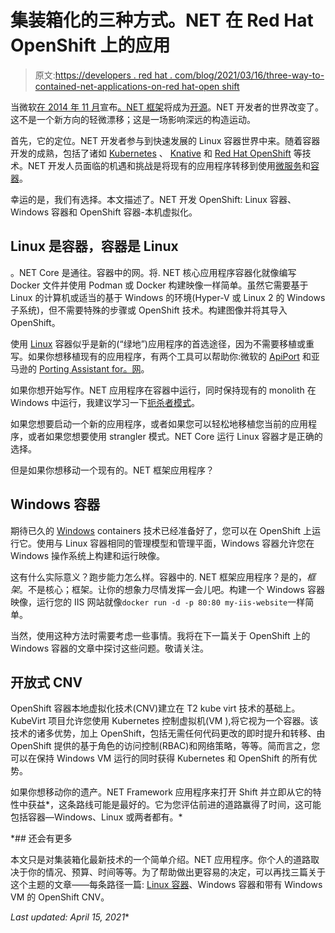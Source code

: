 # 集装箱化的三种方式。NET 在 Red Hat OpenShift 上的应用

> 原文:[https://developers . red hat . com/blog/2021/03/16/three-way-to-contained-net-applications-on-red hat-open shift](https://developers.redhat.com/blog/2021/03/16/three-ways-to-containerize-net-applications-on-red-hat-openshift)

当微软[在 2014 年 11 月](https://devblogs.microsoft.com/dotnet/net-core-is-open-source/)宣布[。NET 框架](/topics/dotnet)将成为[开源](/topics/open-source/)。NET 开发者的世界改变了。这不是一个新方向的轻微漂移；这是一场影响深远的构造运动。

首先，它的定位。NET 开发者参与到快速发展的 Linux 容器世界中来。随着容器开发的成熟，包括了诸如 [Kubernetes](/topics/kubernetes) 、 [Knative](/topics/serverless-architecture) 和 [Red Hat OpenShift](/products/openshift/overview) 等技术。NET 开发人员面临的机遇和挑战是将现有的应用程序转移到使用[微服务](/topics/microservices/)和[容器](/topics/containers)。

幸运的是，我们有选择。本文描述了。NET 开发 OpenShift: Linux 容器、Windows 容器和 OpenShift 容器-本机虚拟化。

## Linux 是容器，容器是 Linux

。NET Core 是通往。容器中的网。将. NET 核心应用程序容器化就像编写 Docker 文件并使用 Podman 或 Docker 构建映像一样简单。虽然它需要基于 Linux 的计算机或适当的基于 Windows 的环境(Hyper-V 或 Linux 2 的 Windows 子系统)，但不需要特殊的步骤或 OpenShift 技术。构建图像并将其导入 OpenShift。

使用 [Linux](https://developers.redhat.com/topics/linux) 容器似乎是新的(“绿地”)应用程序的首选途径，因为不需要移植或重写。如果你想移植现有的应用程序，有两个工具可以帮助你:微软的 [ApiPort](https://github.com/Microsoft/dotnet-apiport) 和亚马逊的 [Porting Assistant for。网](https://aws.amazon.com/porting-assistant-dotnet/)。

如果你想开始写作。NET 应用程序在容器中运行，同时保持现有的 monolith 在 Windows 中运行，我建议学习一下[扼杀者模式](https://github.com/redhat-developer-demos/cloud-native-compass/blob/master/strangler-pattern.md)。

如果您想要启动一个新的应用程序，或者如果您可以轻松地移植您当前的应用程序，或者如果您想要使用 strangler 模式。NET Core 运行 Linux 容器才是正确的选择。

但是如果你想移动一个现有的。NET 框架应用程序？

## Windows 容器

期待已久的 [Windows](https://developers.redhat.com/blog/category/windows/) containers 技术已经准备好了，您可以在 OpenShift 上运行它。使用与 Linux 容器相同的管理模型和管理平面，Windows 容器允许您在 Windows 操作系统上构建和运行映像。

这有什么实际意义？跑步能力怎么样。容器中的. NET 框架应用程序？是的，*框架*。不是核心；框架。让你的想象力尽情发挥一会儿吧。构建一个 Windows 容器映像，运行您的 IIS 网站就像`docker run -d -p 80:80 my-iis-website`一样简单。

当然，使用这种方法时需要考虑一些事情。我将在下一篇关于 OpenShift 上的 Windows 容器的文章中探讨这些问题。敬请关注。

## 开放式 CNV

OpenShift 容器本地虚拟化技术(CNV)建立在 T2 kube virt 技术的基础上。KubeVirt 项目允许您使用 Kubernetes 控制虚拟机(VM ),将它视为一个容器。该技术的诸多优势，加上 OpenShift，包括无需任何代码更改的即时提升和转移、由 OpenShift 提供的基于角色的访问控制(RBAC)和网络策略，等等。简而言之，您可以在保持 Windows VM 运行的同时获得 Kubernetes 和 OpenShift 的所有优势。

如果你想移动你的遗产。NET Framework 应用程序来打开 Shift 并立即从它的特性中获益*，这条路线可能是最好的。它为您评估前进的道路赢得了时间，这可能包括容器—Windows、Linux 或两者都有。*

 *## 还会有更多

本文只是对集装箱化最新技术的一个简单介绍。NET 应用程序。你个人的道路取决于你的情况、预算、时间等等。为了帮助做出更容易的决定，可以再找三篇关于这个主题的文章——每条路径一篇: [Linux 容器](/blog/2021/04/15/containerize-net-for-red-hat-openshift-linux-containers-and-net-core/)、Windows 容器和带有 Windows VM 的 OpenShift CNV。

*Last updated: April 15, 2021**